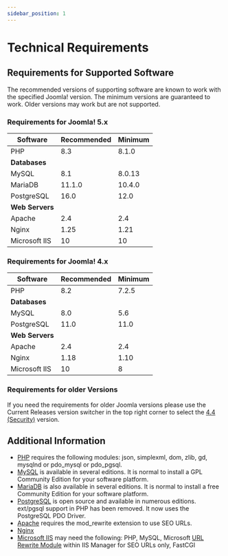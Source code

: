 ```yaml
---
sidebar_position: 1
---
```

Technical Requirements
======================

## Requirements for Supported Software

The recommended versions of supporting software are known to work with the specified Joomla! version. The minimum versions are guaranteed to work. Older versions may work but are not supported.

### Requirements for Joomla! 5.x

| Software           | Recommended     | Minimum     |
|--------------------|-----------------|-------------|
| PHP                | 8.3             | 8.1.0       |
| **Databases**      |                 |             |
| MySQL              | 8.1             | 8.0.13      |
| MariaDB            | 11.1.0          | 10.4.0      |
| PostgreSQL         | 16.0            | 12.0        |
| **Web Servers**    |                 |             |
| Apache             | 2.4             | 2.4         |
| Nginx              | 1.25            | 1.21        |
| Microsoft IIS      | 10              | 10          |

### Requirements for Joomla! 4.x

| Software           | Recommended     | Minimum     |
|--------------------|-----------------|-------------|
| PHP                | 8.2             | 7.2.5       |
| **Databases**      |                 |             |
| MySQL              | 8.0             | 5.6         |
| PostgreSQL         | 11.0            | 11.0        |
| **Web Servers**    |                 |             |
| Apache             | 2.4             | 2.4         |
| Nginx              | 1.18            | 1.10        |
| Microsoft IIS      | 10              | 8           |

### Requirements for older Versions

If you need the requirements for older Joomla versions please use the Current Releases version switcher in the top right corner to select the [4.4 (Security)](/versioned_docs/version-4.4/get-started/technical-requirements.md) version.

## Additional Information

- [PHP](https://www.php.net) requires the following modules: json, simplexml, dom, zlib, gd, mysqlnd or pdo_mysql or pdo_pgsql.
- [MySQL](https://www.mysql.com) is available in several editions. It is normal to install a GPL Community Edition for your software platform.
- [MariaDB](https://mariadb.com) is also available in several editions. It is normal to install a free Community Edition for your software platform.
- [PostgreSQL](https://www.postgresql.org/) is open source and available in numerous editions. ext/pgsql support in PHP has been removed. It now uses the PostgreSQL PDO Driver.
- [Apache](https://httpd.apache.org) requires the mod_rewrite extension to use SEO URLs.
- [Nginx](https://www.nginx.com/resources/)
- [Microsoft IIS](https://www.iis.net) may need the following:  PHP, MySQL, Microsoft [URL Rewrite Module](https://learn.iis.net/page.aspx/460/using-url-rewrite-module/) within IIS Manager for SEO URLs only, FastCGI
